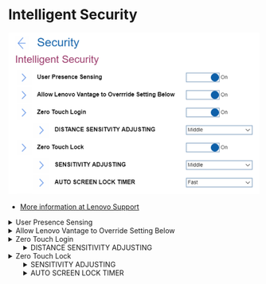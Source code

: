 # Intelligent Security #

![](./img/intelligentsecurity.png)

 - [More information at Lenovo Support](https://support.lenovo.com/uu/en/solutions/ht511536-smart-features)

<details><summary>User Presence Sensing</summary>

Whether to enable functions that rely on using the IR camera to recognize the user's presence and if the user is looking at the screen.

!> Before using this feature, ensure you create your Face ID with the IR camera.

 - [More information at Lenovo Support](https://support.lenovo.com/uu/en/solutions/ht511536-smart-features)

Options:

1. **On** - Default.
2. Off

| WMI Setting name | Values | Locked by SVP | AMD/Intel |
|:---|:---|:---|:---|
| UserPresenceSensing | Disable,Enable |  |  |

</details>

<details><summary>Allow Lenovo Vantage to Override Setting Below</summary>

Whether to allow Windows® service to prioritize the settings of Lenovo Vantage, if Lenovo Vantage is installed.

 - [More information at Lenovo Support](https://support.lenovo.com/us/en/solutions/ht505081-lenovo-vantage-using-your-pc-just-got-easier)
 - [More information at Lenovo.com](https://www.lenovo.com/us/en/software/vantage)

Options:

1. **On** - Default.
2. Off. Enforce BIOS settings. 

| WMI Setting name | Values | Locked by SVP | AMD/Intel |
|:---|:---|:---|:---|
| ZeroTouchAllowOverride | Disable,Enable |  |  |

</details>

<details><summary>Zero Touch Login</summary>

Whether to unlock or wake up the computer automatically when you are in front of it or approaching it.

Options:

1. **On** - Default.
2. Off.

| WMI Setting name | Values | Locked by SVP | AMD/Intel |
|:---|:---|:---|:---|
| ZeroTouchLogin | Disable,Enable |  |  |

</details>

<div style='margin-left:30px'>
<details><summary>DISTANCE SENSITIVITY ADJUSTING</summary>

!> Depends on Windows® Hello. To use it, turn on face recognition in Windows® settings.
- [More information at Microsoft.com](https://www.support.microsoft.com/en-us/windows/learn-about-windows-hello-and-set-it-up-dae28983-8242-bb2a-d3d1-87c9d265a5f0)

Options:

1. Near
1. **Middle** - Default.
1. Far

| WMI Setting name | Values | Locked by SVP | AMD/Intel |
|:---|:---|:---|:---|
| ZeroTouchLoginDistanceAdjusting | Near,Middle,Far |  |  |

</details>
</div>
<details><summary>Zero Touch Lock</summary>

Whether to dim the display and lock the computer when user presence is not detected.

?> Can reduce the chances of unauthorized access to the computer if you leave the computer unattended and unlocked.

Options:

1. **On** - Default.
2. Off.

| WMI Setting name | Values | Locked by SVP | AMD/Intel |
|:---|:---|:---|:---|
| ZeroTouchLock | Disable,Enable |  |  |

</details>
<div style='margin-left:30px'>
<details><summary>SENSITIVITY ADJUSTING</summary>

?> Accuracy varies by body size, posture, and frequency of movement.

Options:

1. Near
1. **Middle** - Default.
1. Far

| WMI Setting name | Values | Locked by SVP | AMD/Intel |
|:---|:---|:---|:---|
| ZeroTouchLockDistanceAdjusting | Near,Middle,Far |  |  |

</details>

<details><summary>AUTO SCREEN LOCK TIMER</summary>

?> Uses sensors and camera to detect your presence. However, it does NOT collect any personal data.

Options:

1. **Fast** - Default.
1. Medium
1. Slow

| WMI Setting name | Values | Locked by SVP | AMD/Intel |
|:---|:---|:---|:---|
| ZeroTouchLockTimer | Fast,Medium,Slow |  |  |

</details>
</div>
